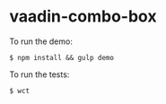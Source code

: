 vaadin-combo-box
============
To run the demo:
```shell
$ npm install && gulp demo
```

To run the tests:
```shell
$ wct
```
